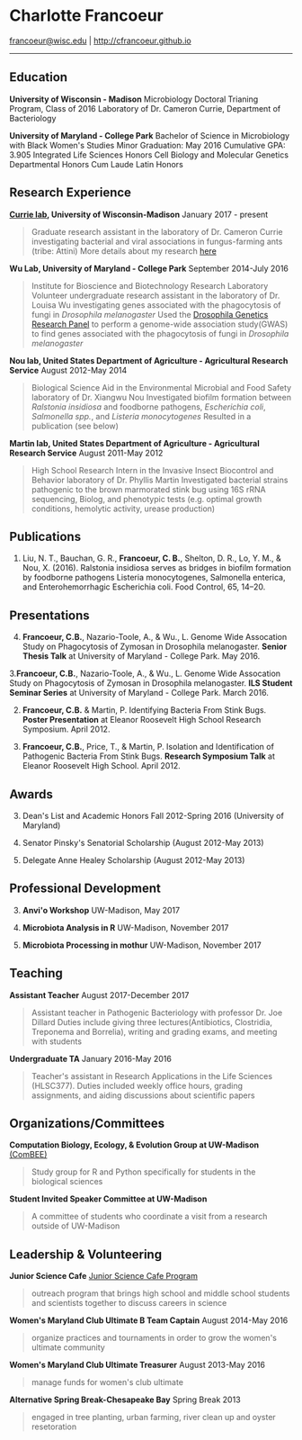 # Charlotte Francoeur

<francoeur@wisc.edu> | http://cfrancoeur.github.io

-----
## Education

**University of Wisconsin - Madison**
Microbiology Doctoral Trianing Program, Class of 2016
Laboratory of Dr. Cameron Currie, Department of Bacteriology

**University of Maryland - College Park**
Bachelor of Science in Microbiology with Black Women's Studies Minor
Graduation: May 2016
Cumulative GPA: 3.905
Integrated Life Sciences Honors
Cell Biology and Molecular Genetics Departmental Honors
Cum Laude Latin Honors

## Research Experience
**[Currie lab](https://currielab.wisc.edu/), University of Wisconsin-Madison**
January 2017 - present
> Graduate research assistant in the laboratory of Dr. Cameron Currie investigating bacterial and viral associations in fungus-farming ants (tribe: Attini)
> More details about my research [here](https://cfrancoeur.github.io/research/)

**Wu Lab, University of Maryland - College Park**
September 2014-July 2016
>Institute for Bioscience and Biotechnology Research Laboratory
>Volunteer undergraduate research assistant in the laboratory of Dr. Louisa Wu investigating genes associated with the phagocytosis of fungi in *Drosophila melanogaster* 
>Used the [Drosophila Genetics Research Panel](http://dgrp2.gnets.ncsu.edu/) to perform a genome-wide association study(GWAS) to find genes associated with the phagocytosis of fungi in *Drosophila melanogaster* 

**Nou lab, United States Department of Agriculture - Agricultural Research Service**
August 2012-May 2014
>Biological Science Aid in the Environmental Microbial and Food Safety laboratory of Dr. Xiangwu Nou
>Investigated biofilm formation between *Ralstonia insidiosa* and foodborne pathogens, *Escherichia coli*, *Salmonella spp.*, and *Listeria monocytogenes*
>Resulted in a publication (see below)

**Martin lab, United States Department of Agriculture - Agricultural Research Service**
August 2011-May 2012
>High School Research Intern in the Invasive Insect Biocontrol and Behavior laboratory of Dr. Phyllis Martin
>Investigated bacterial strains pathogenic to the brown marmorated stink bug using 16S rRNA sequencing, Biolog, and phenotypic tests (e.g. optimal growth conditions, hemolytic activity, urease production)

## Publications

1. Liu, N. T., Bauchan, G. R., **Francoeur, C. B.**, Shelton, D. R., Lo, Y. M., & Nou, X. (2016). Ralstonia insidiosa serves as bridges in biofilm formation by foodborne pathogens Listeria monocytogenes, Salmonella enterica, and Enterohemorrhagic Escherichia coli. Food Control, 65, 14–20.

## Presentations
4. **Francoeur, C.B.**, Nazario-Toole, A., & Wu., L. Genome Wide Assocation Study on Phagocytosis of Zymosan in Drosophila melanogaster. **Senior Thesis Talk** at University of Maryland - College Park. May 2016.

3.**Francoeur, C.B.**, Nazario-Toole, A., & Wu., L. Genome Wide Assocation Study on Phagocytosis of Zymosan in Drosophila melanogaster. **ILS Student Seminar Series** at University of Maryland - College Park. March 2016.

2. **Francoeur, C.B.** & Martin, P. Identifying Bacteria From Stink Bugs. **Poster Presentation** at Eleanor Roosevelt High School Research Symposium. April 2012.

1. **Francoeur, C.B.**, Price, T., & Martin, P. Isolation and Identification of Pathogenic Bacteria From Stink Bugs. **Research Symposium Talk** at Eleanor Roosevelt High School. April 2012.

## Awards
3. Dean's List and Academic Honors Fall 2012-Spring 2016 (University of Maryland)

2. Senator Pinsky's Senatorial Scholarship (August 2012-May 2013)

1. Delegate Anne Healey Scholarship (August 2012-May 2013)

## Professional Development
3. **Anvi'o Workshop** UW-Madison, May 2017

2. **Microbiota Analysis in R** UW-Madison, November 2017

1. **Microbiota Processing in mothur** UW-Madison, November 2017

## Teaching
**Assistant Teacher**
August 2017-December 2017
> Assistant teacher in Pathogenic Bacteriology with professor Dr. Joe Dillard
>Duties include giving three lectures(Antibiotics, Clostridia, Treponema and Borrelia), writing and grading exams, and meeting with students

**Undergraduate TA**
January 2016-May 2016
> Teacher's assistant in Research Applications in the Life Sciences (HLSC377). Duties included weekly office hours, grading assignments, and aiding discussions about scientific papers

## Organizations/Committees
**Computation Biology, Ecology, & Evolution Group at UW-Madison** [(ComBEE)](https://combee-uw-madison.github.io)
> Study group for R and Python specifically for students in the biological sciences

**Student Invited Speaker Committee at UW-Madison**
>A committee of students who coordinate a visit from a research outside of UW-Madison

## Leadership & Volunteering
**Junior Science Cafe** [Junior Science Cafe Program](https://docs.google.com/document/d/11FSEpWUF7sLEIooUIxEXPve3L7TGOv6X2-wiq6UDsKY/edit)
>outreach program that brings high school and middle school students and scientists together to discuss careers in science

**Women's Maryland Club Ultimate B Team Captain**
August 2014-May 2016
> organize practices and tournaments in order to grow the women's ultimate community

**Women's Maryland Club Ultimate Treasurer**
August 2013-May 2016
>manage funds for women's club ultimate

**Alternative Spring Break-Chesapeake Bay**
Spring Break 2013
>engaged in tree planting, urban farming, river clean up and oyster resetoration